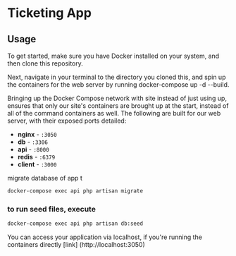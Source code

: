 # Ticketing App 

## Usage
To get started, make sure you have Docker installed on your system, and then clone this repository.

Next, navigate in your terminal to the directory you cloned this, and spin up the containers for the web server by running docker-compose up -d --build.

Bringing up the Docker Compose network with site instead of just using up, ensures that only our site's containers are brought up at the start, instead of all of the command containers as well. The following are built for our web server, with their exposed ports detailed:


- **nginx** - `:3050`
- **db** - `:3306`
- **api** - `:8000`
- **redis** - `:6379`
- **client** - `:3000` 


migrate database of app t
```sh
docker-compose exec api php artisan migrate
```

### to run seed files, execute
```sh
docker-compose exec api php artisan db:seed
```


You can access your application via localhost, if you're running the containers directly
[link] (http://localhost:3050)
